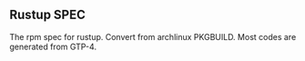 Rustup SPEC
-----------
The rpm spec for rustup. Convert from archlinux PKGBUILD. Most codes are generated from GTP-4.
